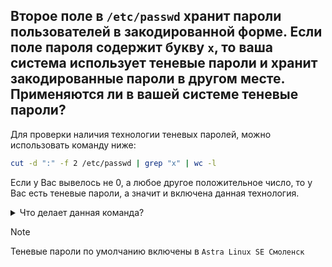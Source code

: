## Второе поле в `/etc/passwd` хранит пароли пользователей в закодированной форме. Если поле пароля содержит букву `x`, то ваша система использует теневые пароли и хранит закодированные пароли в другом месте. Применяются ли в вашей системе теневые пароли? 

Для проверки наличия технологии теневых паролей, можно использовать команду ниже: 

```bash
cut -d ":" -f 2 /etc/passwd | grep "x" | wc -l
```

Если у Вас вывелось не 0, а любое другое положительное число, то у Вас есть теневые пароли, а значит и включена данная технология. 

<details>
  <summary>Что делает данная команда?</summary>

  - `cut -d ":" -f 2 /etc/passwd`
    - `cut`: Команда, используемая для извлечения определенных полей из строк текста.
    - `d ":"`: Указывает, что разделителем полей является двоеточие (:). В файле `/etc/passwd` поля разделены именно этим символом.
    - `f 2`: Указывает, что нужно извлечь 2-е поле из каждой строки. В файле `/etc/passwd` это поле соответствует хешу пароля пользователя (или x, если хеш хранится в другом месте, например, в файле `/etc/shadow`).
    
    `/etc/passwd`: Это файл, из которого мы извлекаем данные.
    Таким образом, эта часть команды извлекает 2-е поле (хеш пароля) для каждого пользователя из файла /etc/passwd.

  - `| grep "x"`
    - `|`: Оператор конвейера, который передает вывод предыдущей команды (результат `cut`) в качестве ввода для следующей команды (`grep`).
    - `grep "x"`: Эта команда ищет строки, содержащие символ `x`. В контексте файла `/etc/passwd`, если в 2-м поле стоит `x`, это означает, что хеш пароля хранится в другом месте (обычно в файле `/etc/shadow`).

  Таким образом, результатом выполнения всей команды будет список пользователей, у которых в файле `/etc/passwd` в поле хеша пароля стоит `x`, что указывает на то, что их пароли хранятся в файле `/etc/shadow`.
</details>

> [!NOTE]
> Теневые пароли по умолчанию включены в `Astra Linux SE Смоленск`
